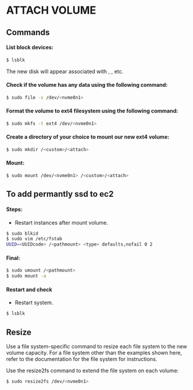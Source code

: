 # ATTACH VOLUME
## Commands
#### List block devices:

```sh
$ lsblk
```

The new disk will appear associated with <nvme0n1>, <nvme1n1>, etc.

#### Check if the volume has any data using the following command:

```sh
$ sudo file -s /dev/<nvme0n1>
```

#### Format the volume to ext4 filesystem  using the following command:

```sh
$ sudo mkfs -t ext4 /dev/<nvme0n1>
```

#### Create a directory of your choice to mount our new ext4 volume:

```sh
$ sudo mkdir /<custom>/<attach>
```

#### Mount:

```sh
$ sudo mount /dev/<nvme0n1> /<custom>/<attach>
```

## To add permantly ssd to ec2
#### Steps:

- Restart instances after mount volume.
```sh
$ sudo blkid
$ sudo vim /etc/fstab
UUID=<UUIDcode> /<pathmount> <type> defaults,nofail 0 2
```

#### Final:

```sh
$ sudo umount /<pathmount>
$ sudo mount -a
```

#### Restart and check

- Restart system.
```sh
$ lsblk
```

## Resize

Use a file system-specific command to resize each file system to the new volume capacity. For a file system other than the examples shown here, refer to the documentation for the file system for instructions.

Use the resize2fs command to extend the file system on each volume:

```sh
$ sudo resize2fs /dev/<nvme0n1>
```